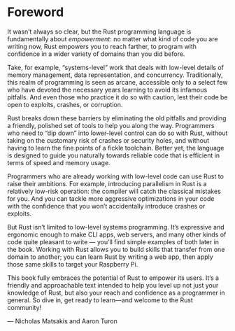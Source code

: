 # Foreword

It wasn’t always so clear, but the Rust programming language is fundamentally about *empowerment*: no matter what kind of code you are writing now, Rust empowers you to reach farther, to program with confidence in a wider variety of domains than you did before.

Take, for example, “systems-level” work that deals with low-level details of memory management, data representation, and concurrency. Traditionally, this realm of programming is seen as arcane, accessible only to a select few who have devoted the necessary years learning to avoid its infamous pitfalls. And even those who practice it do so with caution, lest their code be open to exploits, crashes, or corruption.

Rust breaks down these barriers by eliminating the old pitfalls and providing a friendly, polished set of tools to help you along the way. Programmers who need to “dip down” into lower-level control can do so with Rust, without taking on the customary risk of crashes or security holes, and without having to learn the fine points of a fickle toolchain. Better yet, the language is designed to guide you naturally towards reliable code that is efficient in terms of speed and memory usage.

Programmers who are already working with low-level code can use Rust to raise their ambitions. For example, introducing parallelism in Rust is a relatively low-risk operation: the compiler will catch the classical mistakes for you. And you can tackle more aggressive optimizations in your code with the confidence that you won’t accidentally introduce crashes or exploits.

But Rust isn’t limited to low-level systems programming. It’s expressive and ergonomic enough to make CLI apps, web servers, and many other kinds of code quite pleasant to write — you’ll find simple examples of both later in the book. Working with Rust allows you to build skills that transfer from one domain to another; you can learn Rust by writing a web app, then apply those same skills to target your Raspberry Pi.

This book fully embraces the potential of Rust to empower its users. It’s a friendly and approachable text intended to help you level up not just your knowledge of Rust, but also your reach and confidence as a programmer in general. So dive in, get ready to learn—and welcome to the Rust community!

— Nicholas Matsakis and Aaron Turon
